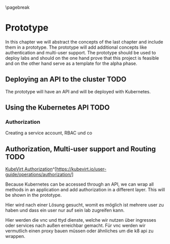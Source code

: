 \pagebreak

# Prototype

In this chapter we will abstract the concepts of the last chapter and include them in a prototype. The prototype will add additional concepts like authentication and multi-user support. The prototype should be used to deploy labs and should on the one hand prove that this project is feasible and on the other hand serve as a template for the alpha phase.

## Deploying an API to the cluster TODO

The prototype will have an API and will be deployed with Kubernetes.

## Using the Kubernetes API TODO

### Authorization

Creating a service account, RBAC und co

## Authorization, Multi-user support and Routing TODO
[KubeVirt Authorization](https://kubevirt.io/user-guide/operations/authorization/)^[https://kubevirt.io/user-guide/operations/authorization/]

Because Kubernetes can be accessed through an API, we can wrap all methods in an application and add authorization in a different layer. This will be shown in the prototype.

Hier wird nach einer Lösung gesucht, womit es möglich ist mehrere user zu haben und dass ein user nur auf sein lab zugreifen kann.

Hier werden die vnc und ttyd dienste, welche wir nutzen über ingresses oder services nach außen erreichbar gemacht. Für vnc werden wir vermutlich einen proxy bauen müssen oder ähnliches um die k8 api zu wrappen.


